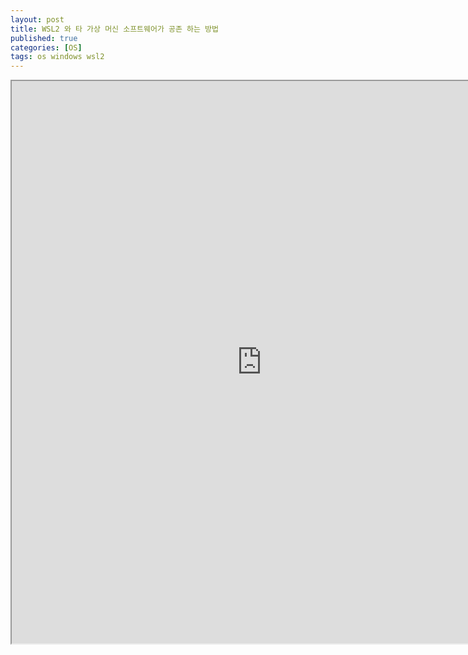 ```yaml
---
layout: post
title: WSL2 와 타 가상 머신 소프트웨어가 공존 하는 방법
published: true
categories: [OS]
tags: os windows wsl2
---
```

<iframe width="800" height="900" src="https://docs.google.com/document/d/e/2PACX-1vTcSL5J0lmL55nUzWrWAWhsbg2RcQmP_N25ykz8EbhcjBTMnMB6DAfmGTSixRx00MGkNZ_fJzK4Xz0g/pub?embedded=true"></iframe>        
     
